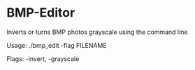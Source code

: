 # BMP-Editor
Inverts or turns BMP photos grayscale using the command line

Usage: ./bmp_edit -flag FILENAME

Flags: -invert, -grayscale
